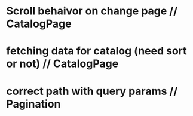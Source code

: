 # Scroll behaivor on change page // CatalogPage

# fetching data for catalog (need sort or not) // CatalogPage

# correct path with query params // Pagination

